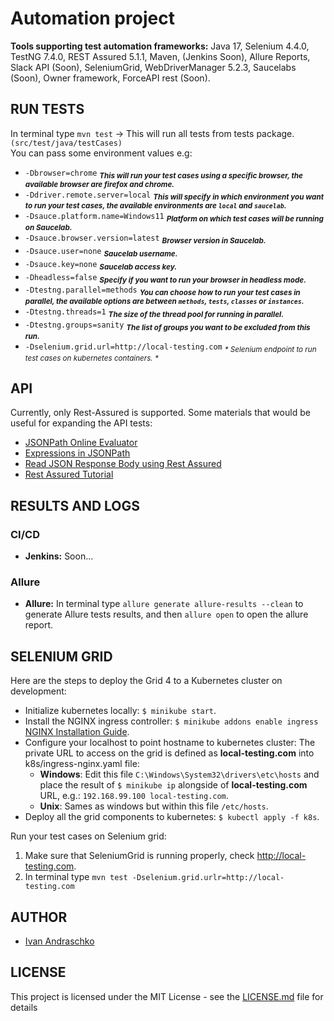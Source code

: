 # Automation project
**Tools supporting test automation frameworks:**
Java 17, Selenium 4.4.0, TestNG 7.4.0, REST Assured 5.1.1, Maven, 
(Jenkins Soon), Allure Reports, Slack API (Soon), SeleniumGrid, 
WebDriverManager 5.2.3, Saucelabs (Soon), Owner framework, 
ForceAPI rest (Soon).


## RUN TESTS

In terminal type `mvn test` -> This will run all tests from tests package.`(src/test/java/testCases)`  
You can pass some environment values e.g:
   - `-Dbrowser=chrome` <sub>_**This will run your test cases using a specific browser, the available browser are firefox and chrome.**_</sub>
   - `-Ddriver.remote.server=local` <sub>_**This will specify in which environment you want to run your test cases, the available environments are `local` and `saucelab`.**_</sub>
   - `-Dsauce.platform.name=Windows11` <sub>_**Platform on which test cases will be running on Saucelab.**_</sub>
   - `-Dsauce.browser.version=latest` <sub>_**Browser version in Saucelab.**_</sub>
   - `-Dsauce.user=none` <sub>_**Saucelab username.**_</sub>
   - `-Dsauce.key=none` <sub>_**Saucelab access key.**_</sub>
   - `-Dheadless=false` <sub>_**Specify if you want to run your browser in headless mode.**_</sub>
   - `-Dtestng.parallel=methods` <sub>_**You can choose how to run your test cases in parallel, the available options are between `methods`, `tests`, `classes` or `instances`.**_</sub>
   - `-Dtestng.threads=1` <sub>_**The size of the thread pool for running in parallel.**_</sub>
   - `-Dtestng.groups=sanity` <sub>_**The list of groups you want to be excluded from this run.**_</sub>
   - `-Dselenium.grid.url=http://local-testing.com` <sub>_* Selenium endpoint to run test cases on kubernetes containers. *_</sub>

## API 
Currently, only Rest-Assured is supported. Some materials that would be useful for expanding the API tests:
- [JSONPath Online Evaluator](https://jsonpath.com/)
- [Expressions in JSONPath](https://toolsqa.com/rest-assured/expressions-in-jsonpath/)
- [Read JSON Response Body using Rest Assured](https://toolsqa.com/rest-assured/read-json-response-body-using-rest-assured/)
- [Rest Assured Tutorial](https://www.toolsqa.com/rest-assured-tutorial/)


## RESULTS AND LOGS
### CI/CD
- **Jenkins:** Soon...

### Allure
- **Allure:** In terminal type `allure generate allure-results --clean` to generate Allure tests results, and then `allure open` to open the allure report.  

## SELENIUM GRID 
Here are the steps to deploy the Grid 4 to a Kubernetes cluster on development:
- Initialize kubernetes locally: `$ minikube start`.
- Install the NGINX ingress controller: `$ minikube addons enable ingress` [NGINX Installation Guide](https://kubernetes.github.io/ingress-nginx/deploy/).
- Configure your localhost to point hostname to kubernetes cluster: The private URL to access on the grid is defined as **local-testing.com** into k8s/ingress-nginx.yaml file:
  - **Windows**: Edit this file `C:\Windows\System32\drivers\etc\hosts` and place the result of `$ minikube ip` alongside of **local-testing.com** URL, e.g.: `192.168.99.100 local-testing.com`. 
  - **Unix**: Sames as windows but within this file `/etc/hosts`.
- Deploy all the grid components to kubernetes: `$ kubectl apply -f k8s`.

Run your test cases on Selenium grid:
1. Make sure that SeleniumGrid is running properly, check http://local-testing.com.
2. In terminal type `mvn test -Dselenium.grid.urlr=http://local-testing.com`

## AUTHOR
- [Ivan Andraschko](https://www.linkedin.com/in/ivan-andraschko/)
## LICENSE
This project is licensed under the MIT License - see the [LICENSE.md](LICENSE.md) file for details
